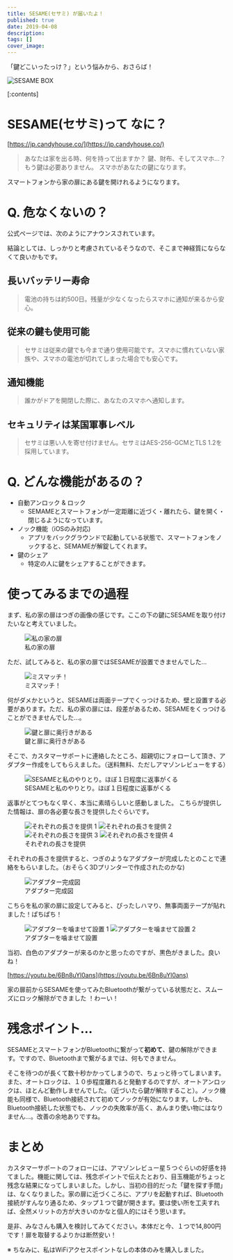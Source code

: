 ```yaml
---
title: SESAME(セサミ) が届いたよ！
published: true
date: 2019-04-08
description: 
tags: []
cover_image: 
---
```


「鍵どこいったっけ？」という悩みから、おさらば！

![SESAME BOX](https://res.cloudinary.com/silverbirder/image/upload/v1614345786/silver-birder.github.io/blog/SESAME_BOX.png)

[:contents]

# SESAME(セサミ)って なに？

[https://jp.candyhouse.co/](https://jp.candyhouse.co/)  <!--  TODO: embed  -->

> あなたは家を出る時、何を持って出ますか？
鍵、財布、そしてスマホ…？
もう鍵は必要ありません。
スマホがあなたの鍵になります。

スマートフォンから家の扉にある鍵を開けれるようになります。

# Q. 危なくないの？

公式ページでは、次のようにアナウンスされています。

結論としては、しっかりと考慮されているそうなので、そこまで神経質にならなくて良いかもです。

## 長いバッテリー寿命

> 電池の持ちは約500日。残量が少なくなったらスマホに通知が来るから安心。

## 従来の鍵も使用可能

> セサミは従来の鍵でも今まで通り使用可能です。スマホに慣れていない家族や、スマホの電池が切れてしまった場合でも安心です。

## 通知機能

> 誰かがドアを開閉した際に、あなたのスマホへ通知します。

## セキュリティは某国軍事レベル

> セサミは悪い人を寄せ付けません。セサミはAES-256-GCMとTLS 1.2を採用しています。

# Q. どんな機能があるの？

* 自動アンロック & ロック
  * SEMAMEとスマートフォンが一定距離に近づく・離れたら、鍵を開く・閉じるようになっています。
* ノック機能（iOSのみ対応)
  * アプリをバックグラウンドで起動している状態で、スマートフォンをノックすると、SEMAMEが解錠してくれます。
* 鍵のシェア
  * 特定の人に鍵をシェアすることができます。

# 使ってみるまでの過程

まず、私の家の扉はつぎの画像の感じです。ここの下の鍵にSESAMEを取り付けたいなと考えていました。

<figure title="私の家の扉">
<img alt="私の家の扉" src="https://res.cloudinary.com/silverbirder/image/upload/v1639791386/silver-birder.github.io/blog/my_house_door.png">
<figcaption>私の家の扉</figcaption>
</figure>

ただ、試してみると、私の家の扉ではSESAMEが設置できませんでした…

<figure title="ミスマッチ！">
<img alt="ミスマッチ！" src="https://res.cloudinary.com/silverbirder/image/upload/v1614345846/silver-birder.github.io/blog/miss_match_sesame_size.png">
<figcaption>ミスマッチ！</figcaption>
</figure>

何がダメかというと、SESAMEは両面テープでくっつけるため、壁と設置する必要があります。ただ、私の家の扉には、段差があるため、SESAMEをくっつけることができませんでした…。

<figure title="鍵と扉に奥行きがある">
<img alt="鍵と扉に奥行きがある" src="https://res.cloudinary.com/silverbirder/image/upload/v1614345933/silver-birder.github.io/blog/lock_and_door_have_depth_sesame.png">
<figcaption>鍵と扉に奥行きがある</figcaption>
</figure>

そこで、カスタマーサポートに連絡したところ、超親切にフォローして頂き、アダプター作成をしてもらえました。（送料無料、ただしアマゾンレビューをする）

<figure title="SESAMEと私のやりとり。ほぼ１日程度に返事がくる">
<img alt="SESAMEと私のやりとり。ほぼ１日程度に返事がくる" src="https://res.cloudinary.com/silverbirder/image/upload/v1614346016/silver-birder.github.io/blog/SESAME_and_my_correspondence_get_a_response_almost_every_day_or_so.png">
<figcaption>SESAMEと私のやりとり。ほぼ１日程度に返事がくる</figcaption>
</figure>

返事がとてつもなく早く、本当に素晴らしいと感動しました。
こちらが提供した情報は、扉の各必要な長さを提供したぐらいです。

<figure title="それぞれの長さを提供">
<img alt="それぞれの長さを提供 1" src="https://res.cloudinary.com/silverbirder/image/upload/v1614381654/silver-birder.github.io/blog/provide_the_length_of_each_door_1.png">
<img alt="それぞれの長さを提供 2" src="https://res.cloudinary.com/silverbirder/image/upload/v1614381654/silver-birder.github.io/blog/provide_the_length_of_each_door_2.png">
<img alt="それぞれの長さを提供 3" src="https://res.cloudinary.com/silverbirder/image/upload/v1614381657/silver-birder.github.io/blog/provide_the_length_of_each_door_3.png">
<img alt="それぞれの長さを提供 4" src="https://res.cloudinary.com/silverbirder/image/upload/v1614381657/silver-birder.github.io/blog/provide_the_length_of_each_door_4.png">
<figcaption>それぞれの長さを提供</figcaption>
</figure>

それぞれの長さを提供すると、つぎのようなアダプターが完成したとのことで連絡をもらいました。（おそらく3Dプリンターで作成されたのかな)

<figure title="アダプター完成図">
<img alt="アダプター完成図" src="https://res.cloudinary.com/silverbirder/image/upload/v1614382012/silver-birder.github.io/blog/SESAME_adapter_complete_diagram.png">
<figcaption>アダプター完成図</figcaption>
</figure>

こちらを私の家の扉に設定してみると、ぴったしハマり、無事両面テープが貼れました！ぱちぱち！

<figure title="アダプターを噛ませて設置">
<img alt="アダプターを噛ませて設置 1" src="https://res.cloudinary.com/silverbirder/image/upload/v1614382084/silver-birder.github.io/blog/Installation_by_engaging_the_SESAME_adapter_1.png">
<img alt="アダプターを噛ませて設置 2" src="https://res.cloudinary.com/silverbirder/image/upload/v1614382086/silver-birder.github.io/blog/Installation_by_engaging_the_SESAME_adapter_2.png">
<figcaption>アダプターを噛ませて設置</figcaption>
</figure>

当初、白色のアダプターが来るのかと思ったのですが、黒色がきました。良いね！

[https://youtu.be/6Bn8uYl0ans](https://youtu.be/6Bn8uYl0ans)  <!--  TODO: embed  -->

家の扉前からSESAMEを使ってみたBluetoothが繋がっている状態だと、スムーズにロック解除ができました ！わーい！

# 残念ポイント…

SESAMEとスマートフォンがBluetoothに繋がって**初めて**、鍵の解除ができます。ですので、Bluetoothまで繋がるまでは、何もできません。

そこを待つのが長くて数十秒かかってしまうので、ちょっと待ってしまいます。また、オートロックは、１０歩程度離れると発動するのですが、オートアンロックは、ほとんど動作しませんでした。（近づいたら鍵が解除すること）。ノック機能も同様で、Bluetooth接続されて初めてノックが有効になります。しかも、Bluetooth接続した状態でも、ノックの失敗率が高く、あんまり使い物にはなりません…。改善の余地ありですね。

# まとめ
カスタマーサポートのフォローには、アマゾンレビュー星５つぐらいの好感を持てました。機能に関しては、残念ポイントで伝えたとおり、目玉機能がちょっと残念な結果になってしまいました。しかし、当初の目的だった「鍵を探す手間」は、なくなりました。家の扉に近づくころに、アプリを起動すれば、Bluetooth接続がすんなり通るため、タップ１つで鍵が開きます。要は使い所を工夫すれば、全然メリットの方が大きいのかなと個人的にはそう思います。

是非、みなさんも購入を検討してみてください。本体だと今、１つで14,800円です！扉を取替するよりかは断然安い！

※ ちなみに、私はWiFiアクセスポイントなしの本体のみを購入しました。
